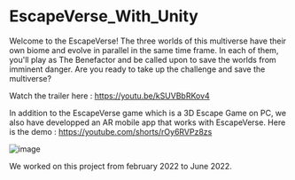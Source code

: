 # EscapeVerse_With_Unity

Welcome to the EscapeVerse! The three worlds of this multiverse have their own biome and evolve in parallel in the same time frame. In each of them, you'll play as The Benefactor and be called upon to save the worlds from imminent danger. Are you ready to take up the challenge and save the multiverse?

Watch the trailer here : https://youtu.be/kSUVBbRKov4

In addition to the EscapeVerse game which is a 3D Escape Game on PC, we also have developped an AR mobile app that works with EscapeVerse. 
Here is the demo : https://youtube.com/shorts/rOy6RVPz8zs

![image](https://user-images.githubusercontent.com/86797369/199843732-7c23825e-93b3-44b8-ad66-bcf6712dedff.png)

We worked on this project from february 2022 to June 2022.
